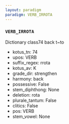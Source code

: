 ```yaml
---
layout: paradigm
paradigm: VERB_IRROTA
---
```

### ` VERB_IRROTA `

Dictionary class74 back t~to
* kotus_tn: 74
* upos: VERB
* suffix_regex: rrota
* kotus_av: K
* grade_dir: strengthen
* harmony: back
* possessive: False
* stem_diphthong: None
* deletion: rota
* plurale_tantum: False
* clitics: False
* pos: VERB
* stem_vowel: None
